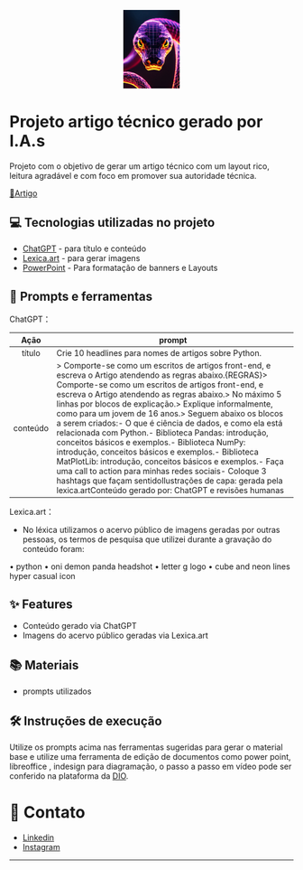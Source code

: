 <p align="center">
    <img width="100" src="assets/python.jpg">
</p>

# Projeto artigo técnico gerado por I.A.s

Projeto com o objetivo de gerar um artigo técnico com um layout rico, leitura agradável e com foco em promover sua autoridade técnica.

<a href="https://web.dio.me/articles/python-e-ciencia-de-dados-explorando-pandas-numpy-e-matplotlib?back=%2Farticles&open-modal=true&page=1&order=oldest" title="View PDF now"> 📕Artigo</a>

## 💻 Tecnologias utilizadas no projeto

- [ChatGPT](https://chat.openai.com/) - para título e conteúdo
- [Lexica.art](https://lexica.art/) - para gerar imagens
- [PowerPoint](https://www.microsoft.com/en/microsoft-365/powerpoint) - Para formatação de banners e Layouts

## 📄 Prompts e ferramentas


ChatGPT：

|   Ação   | prompt                                                                                                                                                                                                                                                                         |
| :------: | ------------------------------------------------------------------------------------------------------------------------------------------------------------------------------------------------------------------------------------------------------------------------------ |
|  título  | Crie 10 headlines para nomes de artigos sobre Python.                                                                                                                                                                                                    |
| conteúdo | > Comporte-se como um escritos de artigos front-end, e escreva o Artigo atendendo as regras abaixo.{REGRAS}> Comporte-se como um escritos de artigos front-end, e escreva o Artigo atendendo as regras abaixo.> No máximo 5 linhas por blocos de explicação.> Explique informalmente, como para um jovem de 16 anos.> Seguem abaixo os blocos a serem criados:- O que é ciência de dados, e como ela está relacionada com Python.- Biblioteca Pandas: introdução, conceitos básicos e exemplos.- Biblioteca NumPy: introdução, conceitos básicos e exemplos.- Biblioteca MatPlotLib: introdução, conceitos básicos e exemplos.- Faça uma call to action para minhas redes sociais- Coloque 3 hashtags que façam sentidoIlustrações de capa: gerada pela lexica.artConteúdo gerado por: ChatGPT e revisões humanas |


Lexica.art：

- No léxica utilizamos o acervo público de imagens geradas por outras pessoas, os termos de pesquisa que utilizei durante a gravação do conteúdo foram:

• python
• oni demon panda headshot
• letter g logo
• cube and neon lines hyper casual icon


## ✨ Features

- Conteúdo gerado via ChatGPT
- Imagens do acervo público geradas via Lexica.art

## 📚 Materiais

- prompts utilizados

## 🛠️ Instruções de execução

Utilize os prompts acima nas ferramentas sugeridas para gerar o material base e utilize uma ferramenta de edição de documentos como power point, libreoffice , indesign para diagramação, o passo a passo em vídeo pode ser conferido na plataforma da [DIO](https://dio.me).

# 📱 Contato
- [Linkedin](https://www.linkedin.com/in/matheus-santana-76ab83204/)
- [Instagram](https://www.instagram.com/santana48260/)

---
